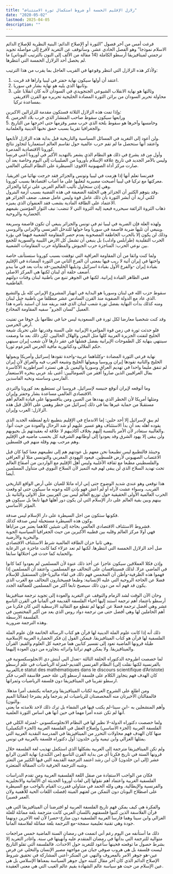 ```yaml
---
title: "زلازل الإقليم الخمسة أو شروط استكمال ثورة الاستئناف"
date: "2020-05-02"
lastmod: 2025-04-05
description: ""
---
```

****

فرغت أمس من آخر فصول “الثورة أو الإصلاح الدائم: البنية النظرية للإصلاح الدائم الاسلام نموذجا” وهو الفصل الحادي عشر. وسأتوقف عن التغريد لأفرغ إلى مواصلة تجويد ترجمتي لميتافيزيقا أرسطو الكاملة (14 مقالة من الألف إلى النون بالترتيب اليوناني) ما لم يحصل أحد الزلازل الخمسة التي انتظرها.

ولأذكر هذه الزلازل التي انتظر وقوعها في القريب العاجل بما يقرب من هذا الترتيب:   
1. اعتقد أن أولها سيكون نهاية حفتر في ليبيا واراها قد قربت.   
2. وثانيها الذي يليه هو نهاية بشار في سوريا.   
3. وثالثها هو نهاية الانقلاب الشيوعي الجنجويدي في السودان لأنه كان انقلابا على محاولة تحرير السودان من براثن الثورة المضادة الخليجية تحريره مع القرن الافريقي بمساعدة تركيا.

وإذا تمت هذه الزلازل الثلاثة فستكون مقدمة للزلزالين الاكبرين:   
4. ورابعها سيكون سقوط صاحب المنشار الذي خرب بلاد الحرمين   
5. وخامسها وآخرها هو سقوط بلحة الذي خرب مصر وقزمها حتى اخرجها من التاريخ والجغرافيا تقريبا بسبب حمق نخبها الدينية والعلمانية.

ولن أعود إلى التغريد في المسائل السياسية والتاريخية قبل بداية هذه الزلازل لأتابعها.   
واعتقد أنها ستحصل ما لم تقم حرب عالمية حول تقاسم العالم استعماريا لتجاوز نتائج كورونا الاقتصادية المدمرة.  
وأول من قد يشرع في ذلك هو النظام الذي يشعر بالتهديد الأكبر في أوروبا أعني فرنسا وليس بالأمر الجديد في تاريخ علاقة الإسلام بأوروبا من الصليبيات إلى اليوم وخاصة بعد أن صارت مركز أداة الصهيونية الاقوى: السيطرة على النظام البنكي العالمي.

ففرنسا تعلم أنها إذا هزمت في ليبيا وتونس والجزائر فقد خرجت نهائيا من افريقيا. معركتها مع تركيا في ليبيا أصبحت مصيرية لتغلبها على ما أصاب اقتصادها بسبب كورونا.   
وهي إذن ستحاول تأليب العالم الغربي على تركيا والجزائر.  
وقد يتوهم الكثير أن الجزائر هي الحلقة الضعيفة في هذه القضية بسبب أزمة البترول.   
لكني أريد أن أبشر الثورة بأن ذلك عامل قوة وليس عامل ضعف. ضعف الجزائر هو الاعتماد على الطاقة المادية بشعب فقد العنفوان الذي يميزه.  
ذهاب الثروة الزائفة سيحرره فيعيد إليه الثروة التي لا تنضب: نيف الثوار المؤمنين بقيمهم الحضارية والروحية.

ولهذه العلة فإن الضربة في ليبيا ثم في تونس والجزائر ينبغي أن تكون قاصمة وسريعة وينبغي أن تليها ضربة قاصمة في سوريا وما حولها للتدخل الفرنسي والإيراني والروسي.   
وذلك لن يكون إلا بالحرب الخاطفة المصحوبة بعدم حصر المقاومة الشعبية فيهما في بؤرة الحرب التقليدية (طرابلس وادلب) بل ينبغي أن تشمل كل الارض الليبية والسورية للجمع بين نوعي الحرب: المناجزة حرب الجيوش والمطاولة حرب المقاومات الشعبية.

ولما كنت واثقا من أن المقاومة العراقية التي توقفت بسبب كورونا ستستأنف خاصة واختها في إيران آتية لا ريب فيها بمعنى أن الفرع الثاني من الثورة المضادة في الإقليم بقيادة إيران -والفرع الأول بقيادة اسرائيل وذيليها الخليجيين-قد بدأت بعد في ما يبدو أضعف حلقة أي لبنان لكنها هي المركز الاصلي.   
ففي الظاهر القيادة إيرانية. لكنها في الجوهر تنبع من باطنية لبنان وفتات دولتهم الفاطمية.

سقوط حزب الله في لبنان وسوريا هو البداية في انهيار المشروع الإيراني كله بل والتشيع الذي عاد مع الدولة الصفوية منذ القرن السادس عشر منطلقا من باطنية جبل لبنان.   
ومنه كذلك بدأت النهاية بفضل ثورة شعب لبنان الذي فقد بريقه منذ أن استبد بأمره هذا العميل “لسان الجرو” سفيه المقاومة المخادع.

وقد كنت شخصيا معارضا لكل ثورة في السعودية ليس حبا في نظامها بل خوفا من تفتيت أرض الحرمين.   
فلو حدثت ثورة في زمن قوة المؤامرة الإيرانية على السنة وقدرتها على تحريك شيعة الخليج لتفتت الجزيرة العربية كلها مثل اليمن والهلال الحاليين. لكن ذلك بعد ما وصفت سينتهي بنهاية كل الطموحات الإيرانية بفضل فشلها في عقر دارها لأن شعب إيران سينهي حكم الملالي ودكتاتورية مافية الحرس المزعوم ثوريا.

نهاية فرعي الثورة المضادة -وكلتاهما عربية-واحدة تقودها إسرائيل وأمريكا ويمولها الخليج والثانية تقودها إيران وروسيا ويمولها الخليج وشيعة العرب فيه والعراق لأن إيران لم تنفق مليما واحدا في تهديم العراق وسوريا واليمين بل هي تسترد امبراطورية الأكاسرة بمال العراقيين الذين صاروا أفقر من الصوماليين: أغنى بلد عربي ينخره الاستعمار الفارسي وساسته ونخبه الفاسدين.

وما أتوقعه لإيران أتوقع جنيسه لإسرائيل. فروسيا لن تستطيع بعد كورونا والتردي الاقتصادي العالمي مساعدة بشار وحفتر وإيران.   
ومثلها أمريكا لأن الخطر الذي يهددها من الصين ومن ينافسونها على قيادة العالم أهم مستقبلا من حماية غيرها بما في ذلك إسرائيل من خطر وهمي على الأقل قبل هذه الزلازل: العرب وإيران.

لم يبق لإسرائيل إلا أحد حلين: إما الاندماج في الإقليم بتطبيع تابع لمنطقه الجديد الذي يقوده أهله بعد أن بدأ الاستئناف وهو عسير عليهم أو شد الرحال والعودة من حيث أتوا. والغالبية ستغادر لأن الأمر بالنسبة إليهم بخلاف أكاذيبهم لا علاقة له بعقيدتهم بل بجيوبهم.   
ولن يبقى إلا يهود الشرق وقد يعودوا إلى أوطانهم الشرقية كل بحسب ماضيه في الإقليم وهم مرحب بهم وقلة منهم في فلسطين.

وحينئذ فالتطبيع ليس تطبيعنا نحن معهم بل عودتهم هم إلى تطبيعهم معنا كما كان قبل الاغتصاب الصهيوني لأرض فلسطين. فيعود اليهودي المغربي والتونسي مثلا أو العراقي والفلسطيني مطبعا مع ثقافة الأغلبية وليس أهل الإقليم مع الواردين من أصقاع العالم تحت تهديد السلاح الذي لن يبقى لهم فيه التميز لأن السلاح النووي في متناول المسلمين أيضا.

هذا توقعي وهو عندي شديد الوضوح حتى إني اراه ماثلا للعيان على أرض الواقع التاريخي القريب. وسواء عشت لأراه أو لم أعش فهو بإذن الله وعونه ما سيكون حتى لو وقعت الحرب العالمية الأولى الحقيقية حول توزيع العالم ليس بين الغربيين مثل الاولى والثانية بل بينهم وبين بقية العالم على دار الإسلام التي لن يكون دور أهلها فيها تابعا بل سيكون هو المؤثر الأساسي.

فكونها ستكون من اجل السيطرة على دار الإسلام ليس صدفة.   
وكون هذه السيطرة مستحيلة ليس صدقة كذلك.   
فشروط الاستئناف الاقتصادي العالمي بحاجة إلى شيئين كلاهما يعتبر من مزاياها.   
فهي أولا مركز العالم وقلبه بين قطبيه الأكبرين من حيث الجغرافيا السياسية الجوية والبحرية والأرضية.   
وهي ثانيا خزان الطاقة العالمية شرط الاستئناف الاقتصادي.  
صل أحد الزلازل الخمسة التي انتظرها. لكنها لم تعد عزلاء كما كانت عاجزة عن الرعاية والحماية كما حدث في احتلالها سابقا.

وإذن فكلا العملاقين سيكون عاجزا عن أخذ ذلك عنوة لأن المسلمين لم يعودوا كما كانوا في الماضي عزلا. لذلك فسيتنافسان على التحالف مع المسلمين. واعتقد أن المسلمين إذا فهموا هذه الظرفية-وأظن أن المخمس فهم ذلك في لقاء ماليزيا-فإن المستقبل للإسلام فضلا عن الحاجة الروحية التي عليه الإنسانية: وطبعا فسيختارون التحالف مع الغرب الذي يكون قد فهم أنه من دون ذلك سيصبح تابعا أكثر من المسلمين للعمالقة الجدد.

وحان الآن الوقت لشد الزمام والتوقف عن التغريد والعودة إلى تجويد ترجمة ميتافيزيقا أرسطو باعتماد أهم ترجمة استند إليها احياء الفلسفة القديمة في ألمانيا في القرن التاسع عشر وهي أفضل ترجمة فضلا عن كونها لم تقطع مع التقاليد الارسطية التي كان فكرنا من أهم الحاملين لها وهي أفضل حتى من ترجمة دواد روس الذي يعد من أكبر المختصين في الفلسفة الأرسطة.   
وهذه الترجمة ضرورية.

ذلك أنه إذا كانت علوم الملة الدينية لها قرآن هو كتاب الرسالة الخاتمة فإن علوم الملة الفلسفية لها قرآن هو كتاب الميتافيزيقا. فيمكن القول إن فكر الحضارة العربية الإسلامية طيلة قرونها الماضية تعود إلى تفسير كتابين هما مرجعية كل العلوم والقيم: القرآن والميتافيزيقا. ولا يمكن فهم تراثنا واثرائه بتجاوزه من دون العودة إليهما.

لما خصصت اطروحة الدكتوراه الحلقة الثالثة -تعدل البي أيتش دي الانجلوسكسونية في النظام الفرنسي القديم-لمنزلة الرياضيات في علم أرسطو (بالفرنسية لكنها نقلت إلى العربيةLe statut des mathématiques dans le discours scientifique d’Aristote) كان الهدف فهم يتجاوز الكلام على فلسفة أرسطو إلى علة حصر فلاسفة العرب فكر ارسطو تقريبا في الميتافيزيقا دون فلسفة الرياضيات وثمراتها.

ومن اطلع على الشروح العربية لكتاب الميتافيزيقا وترجماته يكتشف أمرا مذهلا. فالمقالتان الأخيرتان منه المخصصتان للرياضيات لم يترجما ولم يشرحا (مقالتا الميم والنون).   
وأهم المنشغلين به -ابن سينا-لم يكتب فيها في الشفاء بل ترك ذلك لاحد تلامذته ما يعني أنها لم تكن عنده أمرا مهما في حين أنها هي اساس الثورة العلمية.

ولما خصصت دكتوراه الدولة-لا نظير لها في النظام الانجلوسكسوني -لمنزلة الكلي في الفلسفة العربية (الجزء الاساسي) وإصلاح العقل في الفلسفة العربية (الجزء التكميلي) منها كان الهدف فهم محاولات التحرر من الميتافيزيقا في المدرسة النقدية العربية التي يمثلها الغزالي وابن تيمية وابن خلدون: أول دكتوراه فلسفة بالعربية في تونس.

ولم تكن الميتافيزيقا مترجمة إلى العربية بشكلها الذي استكمل تهذيب لغة الفلسفة خلال قرونها الستة في تاريخ فكرنا أي من بداية القرن التاسع (من الكندي) نهاية القرن الرابع عشر (إلى ابن خلدون) لأن ابن رشد اعتمد الترجمة القديمة التي فيها الكثير من التعثر وشبه الترجمة الحرفية ذات الصقالة المتعثرة.

فكان من الواجب الاستفادة من صقل اللغة الفلسفية العربية ومن تقدم الدراسات الفلسفية الغربية واعتماد أهم نقولها إلى لغات أوروبا الحديثة اي الألمانية والانجليزية والفرنسية والإيطالية. وهي ولله الحمد في متناولي فقررت القيام بالواجب مع السيطرة على اصطلاح اليونان دون التمكن من لغتهم الميتة (فضلت اللغات الحية للأهمية ولان العمر قصير).

والفكرة هي كيف يمكن فهم تاريخ الفلسفة العربية لو افترضنا أن الميتافيزيقا التي هي قرآن الفلاسفة الذين كتبوا فلسفتهم باللسان العربي كانت مترجمة بلغة مماثلة للغلة الغزالي وابن سينا وهما فارسا العربية الفلسفية دون منازع-حصرا لأن لغة الآخرين دونهما جودة وهي تقنية تعليمية سمجة-مع الترجمة بلغة مماثلة لفلاسفة ألمانيا.

ذلك ما أستأنفه من اليوم رغم أني اتممت في رمضان السنة الماضية خمس مراجعات متوالية للترجمة التي بدأتها في رمضان المتقدم عليه وأنهيتها في سنة. واغادر التغريد إلا بشرط حصول ما توقعته فحينها سأعود للتغريد حول الاحداث. فالفلسفة التي تقلو التاريخ ليست فلسفة بل هي هروب صوفي جبان من مواجهة مصير الإنسان والتخلي عن فرض عين-هو جوهر الامر بالمعروف والنهي عن المنكر-أعني المشاركة في تحقيق شروط الإصلاح الدائم الذي كان آخر مقال كتبته حول جوهر السياسة بمعناها الإسلامي بل هي عين الإسلام من حيث هو سياسة عالم الشهادة بقيم عالم الغيب التي هي معنى العقيدة.

###
